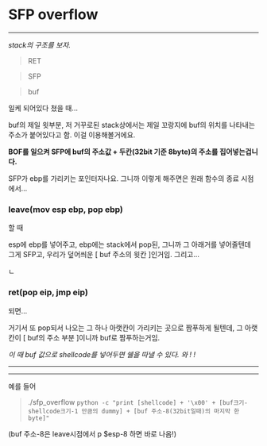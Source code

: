 # SFP overflow


---


*stack의 구조를 보자.*



> RET


> SFP


> buf


일케 되어있다 쳤을 때...

buf의 제일 윗부분, 저 거꾸로된 stack상에서는 제일 꼬랑지에 buf의 위치를 나타내는 주소가 붙어있다고 함. 이걸 이용해볼거에요.


**BOF를 일으켜 SFP에 buf의 주소값 + 두칸(32bit 기준 8byte)의 주소를 집어넣는겁니다.**

SFP가 ebp를 가리키는 포인터자나요. 그니까 이렇게 해주면은 원래 함수의 종료 시점에서... 




### leave(mov esp ebp, pop ebp) 


할 때 

esp에 ebp를 넣어주고, ebp에는 stack에서 pop된, 그니까 그 아래거를 넣어줄텐데 그게 SFP고, 우리가 덮어씌운 [ buf 주소의 윗칸 ]인거임. 그리고...




ㄴ


### ret(pop eip, jmp eip)

되면... 


거기서 또 pop되서 나오는 그 하나 아랫칸이 가리키는 곳으로 짬푸하게 될텐데, 그 아랫칸이 [ buf의 주소 부분 ]이니까 buf로 짬푸하는거임. 



*이 때 buf 값으로 shellcode를 넣어두면 쉘을 따낼 수 있다. 와 ! !*


***
***


예를 들어 


> ./sfp_overflow `python -c "print [shellcode] + '\x00' + [buf크기-shellcode크기-1 만큼의 dummy] + [buf 주소-8(32bit일때)의 마지막 한 byte]"`


(buf 주소-8은 leave시점에서 p $esp-8 하면 바로 나옴!)


